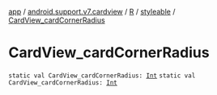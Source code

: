 [app](../../../index.md) / [android.support.v7.cardview](../../index.md) / [R](../index.md) / [styleable](index.md) / [CardView_cardCornerRadius](./-card-view_card-corner-radius.md)

# CardView_cardCornerRadius

`static val CardView_cardCornerRadius: `[`Int`](https://kotlinlang.org/api/latest/jvm/stdlib/kotlin/-int/index.html)
`static val CardView_cardCornerRadius: `[`Int`](https://kotlinlang.org/api/latest/jvm/stdlib/kotlin/-int/index.html)